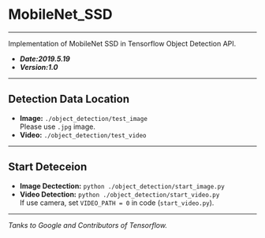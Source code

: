 # MobileNet_SSD
---
Implementation of MobileNet SSD in Tensorflow Object Detection API.
- ***Date:2019.5.19***
- ***Version:1.0***
---
## Detection Data Location
- **Image:**
`./object_detection/test_image`  
Please use `.jpg` image.
- **Video:**
`./object_detection/test_video`

---
## Start Deteceion
- **Image Dectection:**
`python ./object_detection/start_image.py`
- **Video Detection:**
`python ./object_detection/start_video.py`  
If use camera, set `VIDEO_PATH = 0` in code (`start_video.py`).

---
*Tanks to Google and Contributors of Tensorflow.*